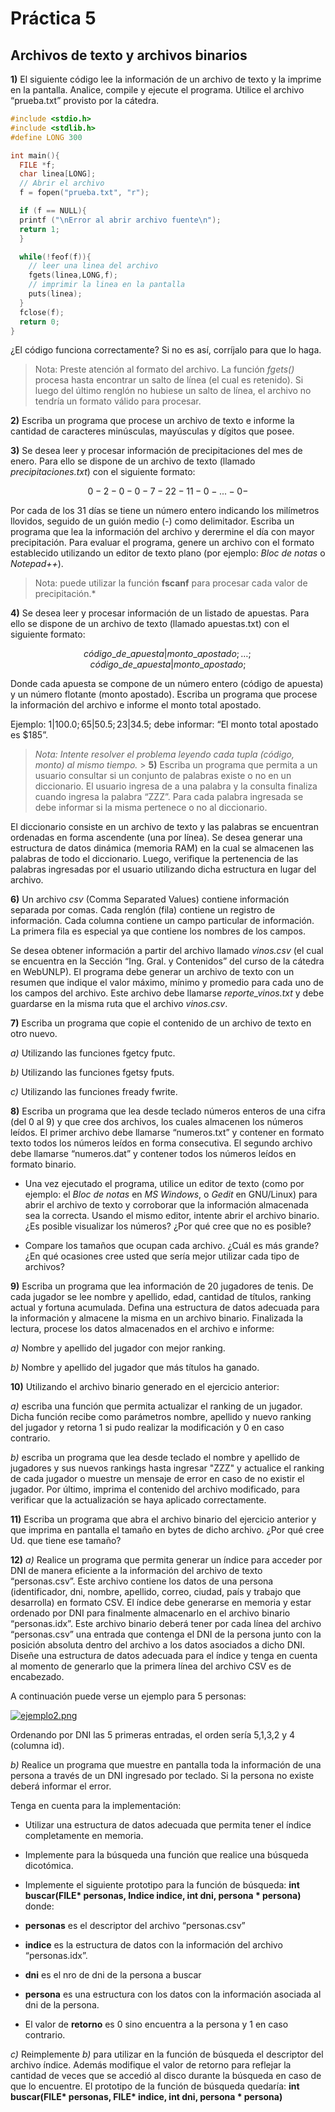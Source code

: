 ﻿# **Práctica 5**

## **Archivos de texto y archivos binarios**

**1)** El siguiente código lee la información de un archivo de texto y la imprime en la pantalla\. Analice, compile y ejecute el programa. Utilice el archivo “prueba.txt” provisto por la cátedra.

```c
#include <stdio.h>
#include <stdlib.h>
#define LONG 300

int main(){
  FILE *f;
  char linea[LONG];
  // Abrir el archivo
  f = fopen("prueba.txt", "r");

  if (f == NULL){
  printf ("\nError al abrir archivo fuente\n");
  return 1;
  }

  while(!feof(f)){
    // leer una linea del archivo
    fgets(linea,LONG,f);
    // imprimir la linea en la pantalla
    puts(linea);
  }
  fclose(f);
  return 0;
}
```

¿El código funciona correctamente? Si no es así, corríjalo para que lo haga.

> Nota: Preste atención al formato del archivo. La función _fgets()_ procesa hasta encontrar un salto de
> línea (el cual es retenido). Si luego del último renglón no hubiese un salto de línea, el archivo no
> tendría un formato válido para procesar.

**2)** Escriba un programa que procese un archivo de texto e informe la cantidad de caracteres minúsculas, mayúsculas y dígitos que posee\.

**3)** Se desea leer y procesar información de precipitaciones del mes de enero\. Para ello se dispone de un archivo de texto (llamado _precipitaciones.txt_) con el siguiente formato:

$$
0-2-0-0-7-22-11-0- . . . -0-
$$

Por cada de los 31 días se tiene un número entero indicando los milímetros llovidos, seguido de un guión medio (-) como delimitador. Escriba un programa que lea la información del archivo y derermine el día con mayor precipitación. Para evaluar el programa, genere un archivo con el formato establecido utilizando un editor de texto plano (por ejemplo: _Bloc de notas_ o _Notepad++_).

> Nota: puede utilizar la función **fscanf** para procesar cada valor de precipitación.\*

**4)** Se desea leer y procesar información de un listado de apuestas\. Para ello se dispone de un archivo de texto (llamado apuestas\.txt) con el siguiente formato:

$$
código\_de\_apuesta|monto\_apostado; … ; código\_de\_apuesta|monto\_apostado;
$$

Donde cada apuesta se compone de un número entero (código de apuesta) y un número flotante (monto apostado). Escriba un programa que procese la información del archivo e informe el monto total apostado.

Ejemplo: $1|100.0;65|50.5;23|34.5;$ debe informar: “El monto total apostado es $185”.

> _Nota: Intente resolver el problema leyendo cada tupla (código, monto) al mismo tiempo._ > **5)** Escriba un programa que permita a un usuario consultar si un conjunto de palabras existe o no en un diccionario\. El usuario ingresa de a una palabra y la consulta finaliza cuando ingresa la palabra “ZZZ”\. Para cada palabra ingresada se debe informar si la misma pertenece o no al diccionario\.

El diccionario consiste en un archivo de texto y las palabras se encuentran ordenadas en forma ascendente (una por línea). Se desea generar una estructura de datos dinámica (memoria RAM) en la cual se almacenen las palabras de todo el diccionario. Luego, verifique la pertenencia de las palabras ingresadas por el usuario utilizando dicha estructura en lugar del archivo.

**6)** Un archivo _csv_ (Comma Separated Values) contiene información separada por comas\. Cada renglón (fila) contiene un registro de información\. Cada columna contiene un campo particular de información\. La primera fila es especial ya que contiene los nombres de los campos\.

Se desea obtener información a partir del archivo llamado _vinos\.csv_ (el cual se encuentra en la Sección “Ing\. Gral\. y Contenidos” del curso de la cátedra en WebUNLP)\. El programa debe generar un archivo de texto con un resumen que indique el valor máximo, mínimo y promedio para cada uno de los campos del archivo\. Este archivo debe llamarse _reporte_vinos\.txt_ y debe guardarse en la misma ruta que el archivo _vinos\.csv_\.

**7)** Escriba un programa que copie el contenido de un archivo de texto en otro nuevo\.

_a)_ Utilizando las funciones fgetcy fputc.

_b)_ Utilizando las funciones fgetsy fputs.

_c)_ Utilizando las funciones fready fwrite.

**8)** Escriba un programa que lea desde teclado números enteros de una cifra (del 0 al 9) y que cree dos archivos, los cuales almacenen los números leídos\. El primer archivo debe llamarse “numeros\.txt” y
contener en formato texto todos los números leídos en forma consecutiva\. El segundo archivo debe llamarse “numeros\.dat” y contener todos los números leídos en formato binario\.

- Una vez ejecutado el programa, utilice un editor de texto (como por ejemplo: el _Bloc de notas_ en _MS Windows_, o _Gedit_ en GNU/Linux) para abrir el archivo de texto y corroborar que la
  información almacenada sea la correcta. Usando el mismo editor, intente abrir el archivo binario. ¿Es posible visualizar los números? ¿Por qué cree que no es posible?

- Compare los tamaños que ocupan cada archivo. ¿Cuál es más grande? ¿En qué ocasiones cree usted que sería mejor utilizar cada tipo de archivos?

**9)** Escriba un programa que lea información de 20 jugadores de tenis\. De cada jugador se lee nombre y apellido, edad, cantidad de títulos, ranking actual y fortuna acumulada\. Defina una estructura de
datos adecuada para la información y almacene la misma en un archivo binario\. Finalizada la lectura, procese los datos almacenados en el archivo e informe:

_a)_ Nombre y apellido del jugador con mejor ranking.

_b)_ Nombre y apellido del jugador que más títulos ha ganado.

**10)** Utilizando el archivo binario generado en el ejercicio anterior:

_a)_ escriba una función que permita actualizar el ranking de un jugador. Dicha función recibe como parámetros nombre, apellido y nuevo ranking del jugador y retorna 1 si pudo realizar la modificación y 0 en caso contrario.

_b)_ escriba un programa que lea desde teclado el nombre y apellido de jugadores y sus nuevos rankings hasta ingresar "ZZZ" y actualice el ranking de cada jugador o muestre un mensaje de error en caso de no existir el jugador. Por último, imprima el contenido del archivo modificado, para verificar que la actualización se haya aplicado correctamente.

**11)** Escriba un programa que abra el archivo binario del ejercicio anterior y que imprima en pantalla el
tamaño en bytes de dicho archivo\. ¿Por qué cree Ud\. que tiene ese tamaño?

**12)** _a)_ Realice un programa que permita generar un índice para acceder por DNI de manera eficiente a la información del archivo de texto “personas\.csv”\. Este archivo contiene los datos de una persona (identificador, dni, nombre, apellido, correo, ciudad, país y trabajo que desarrolla) en formato CSV\.
El índice debe generarse en memoria y estar ordenado por DNI para finalmente almacenarlo en el archivo binario “personas\.idx”\. Este archivo binario deberá tener por cada línea del archivo “personas\.csv” una entrada que contenga el DNI de la persona junto con la posición absoluta dentro del archivo a los datos asociados a dicho DNI\. Diseñe una estructura de datos adecuada para el índice y tenga en cuenta al momento de generarlo que la primera línea del archivo CSV es de encabezado\.

A continuación puede verse un ejemplo para 5 personas:

[![ejemplo2.png](https://i.postimg.cc/v8fzK1PP/ejemplo2.png)](https://postimg.cc/jCqPwjYN)

Ordenando por DNI las 5 primeras entradas, el orden sería 5,1,3,2 y 4 (columna id).

_b)_ Realice un programa que muestre en pantalla toda la información de una persona a través de un
DNI ingresado por teclado. Si la persona no existe deberá informar el error.

Tenga en cuenta para la implementación:

- Utilizar una estructura de datos adecuada que permita tener el índice completamente en memoria.

- Implemente para la búsqueda una función que realice una búsqueda dicotómica.

- Implemente el siguiente prototipo para la función de búsqueda: **int buscar(FILE\* personas, Indice indice, int dni, persona \* persona)** donde:

- **personas** es el descriptor del archivo “personas.csv”

- **indice** es la estructura de datos con la información del archivo “personas.idx”.

- **dni** es el nro de dni de la persona a buscar

- **persona** es una estructura con los datos con la información asociada al dni de la persona.

- El valor de **retorno** es 0 sino encuentra a la persona y 1 en caso contrario.

_c)_ Reimplemente _b)_ para utilizar en la función de búsqueda el descriptor del archivo índice. Además modifique el valor de retorno para reflejar la cantidad de veces que se accedió al disco durante la búsqueda en caso de que lo encuentre. El prototipo de la función de búsqueda quedaría:
**int buscar(FILE\* personas, FILE\* indice, int dni, persona \* persona)**
